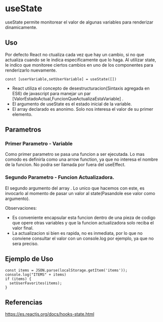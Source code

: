# useState
useState permite monitorear el valor de algunas variables para renderizar dinamicamente.

## Uso
Por defecto React no ctualiza cada vez que hay un cambio, si no que actualiza cuando se le indica especificamente que lo haga. Al utilizar state, le indico que monitoree ciertos cambios en uno de los componentes para renderizarlo nuevamente.

~~~
const [userVariable,setUserVariable] = useState([])  
~~~

* React utiliza el concepto de desestructuracion(Sintaxis agregada en ES6) de javascript para manejar un par [ValorEstadoActual,FuncionQueActualizaEstaVariable] .
* El argumento de useState es el estado inicial de la variable.
* El array declarado es anonimo. Solo nos interesa el valor de su primer elemento.

## Parametros

### Primer Parametro - Variable
Como primer parametro se pasa una funcion a ser ejecutada. Lo mas comodo es definirla como una arrow function, ya que no interesa el nombre de la funcion. No podra ser llamada por fuera del useEffect.

### Segundo Parametro - Funcion Actualizadora.

El segundo argumento del array . Lo unico que hacemos con este, es invocarlo al momento de pasar un valor al state(Pasandole ese valor como argumento).

Observaciones:
- Es conveniente encapsular esta funcion dentro de una pieza de codigo que opere otras variables y que la funcion actualizadora solo reciba el valor final. 
- La actualizacion si bien es rapida, no es inmediata, por lo que no conviene consultar el valor con un console.log por ejemplo, ya que no sera preciso.

## Ejemplo de Uso
    const items = JSON.parse(localStorage.getItem('items'));
    console.log("ITEMS" + items)
    if (items) {
      setUserFavorites(items);
    }

## Referencias

https://es.reactjs.org/docs/hooks-state.html

